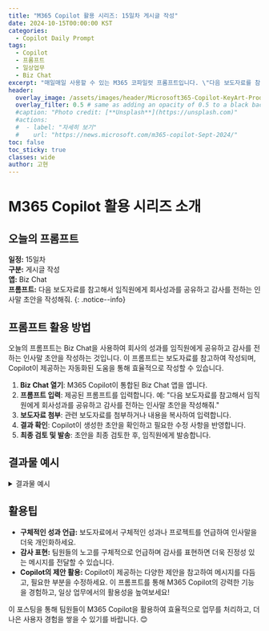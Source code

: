```yaml
---
title: "M365 Copilot 활용 시리즈: 15일차 게시글 작성"
date: 2024-10-15T00:00:00 KST
categories:
  - Copilot Daily Prompt
tags:
  - Copilot
  - 프롬프트
  - 일상업무
  - Biz Chat
excerpt: "매일매일 사용할 수 있는 M365 코파일럿 프롬프트입니다. \"다음 보도자료를 참고해서 임직원에게 회사성과를 공유하고 감사를 전하는 인사말 초안을 작성해줘.\""
header:
  overlay_image: /assets/images/header/Microsoft365-Copilot-KeyArt-Productivity-6K-01.png
  overlay_filter: 0.5 # same as adding an opacity of 0.5 to a black background
  #caption: "Photo credit: [**Unsplash**](https://unsplash.com)"
  #actions:
  #  - label: "자세히 보기"
  #    url: "https://news.microsoft.com/m365-copilot-Sept-2024/"
toc: false
toc_sticky: true
classes: wide
author: 고현
---
```


# M365 Copilot 활용 시리즈 소개

## 오늘의 프롬프트

**일정:** 15일차  
**구분:** 게시글 작성  
**앱:** Biz Chat  
**프롬프트:** 다음 보도자료를 참고해서 임직원에게 회사성과를 공유하고 감사를 전하는 인사말 초안을 작성해줘.
{: .notice--info}

## 프롬프트 활용 방법

오늘의 프롬프트는 Biz Chat을 사용하여 회사의 성과를 임직원에게 공유하고 감사를 전하는 인사말 초안을 작성하는 것입니다. 이 프롬프트는 보도자료를 참고하여 작성되며, Copilot이 제공하는 자동화된 도움을 통해 효율적으로 작성할 수 있습니다.

1. **Biz Chat 열기**: M365 Copilot이 통합된 Biz Chat 앱을 엽니다.
2. **프롬프트 입력**: 제공된 프롬프트를 입력합니다. 예: "다음 보도자료를 참고해서 임직원에게 회사성과를 공유하고 감사를 전하는 인사말 초안을 작성해줘."
3. **보도자료 첨부**: 관련 보도자료를 첨부하거나 내용을 복사하여 입력합니다.
4. **결과 확인**: Copilot이 생성한 초안을 확인하고 필요한 수정 사항을 반영합니다.
5. **최종 검토 및 발송**: 초안을 최종 검토한 후, 임직원에게 발송합니다.

## 결과물 예시

<details><summary>결과물 예시</summary>  
  
## 결과물

```
안녕하세요, 팀 여러분.

저희 회사가 이번 분기에 놀라운 성과를 거두었다는 소식을 전하게 되어 매우 기쁩니다. 이번 성과는 여러분 모두의 헌신과 노력 덕분입니다. 특히, "구체적인 성과나 프로젝트 언급"에서 보여준 여러분의 열정과 전문성은 정말 대단했습니다.

앞으로도 함께 더 큰 목표를 향해 나아가기를 기대하며, 여러분의 지속적인 협력과 노고에 깊이 감사드립니다.

감사합니다.
"회사명" 드림
```

</details>

## 활용팁

- **구체적인 성과 언급:** 보도자료에서 구체적인 성과나 프로젝트를 언급하여 인사말을 더욱 개인화하세요.
- **감사 표현:** 팀원들의 노고를 구체적으로 언급하며 감사를 표현하면 더욱 진정성 있는 메시지를 전달할 수 있습니다.
- **Copilot의 제안 활용:** Copilot이 제공하는 다양한 제안을 참고하여 메시지를 다듬고, 필요한 부분을 수정하세요.
이 프롬프트를 통해 M365 Copilot의 강력한 기능을 경험하고, 일상 업무에서의 활용성을 높여보세요!

이 포스팅을 통해 팀원들이 M365 Copilot을 활용하여 효율적으로 업무를 처리하고, 더 나은 사용자 경험을 쌓을 수 있기를 바랍니다. 😊

